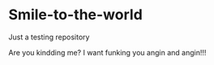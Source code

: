 # Smile-to-the-world
Just a testing repository

Are you kindding me?
I want funking you angin and angin!!!
